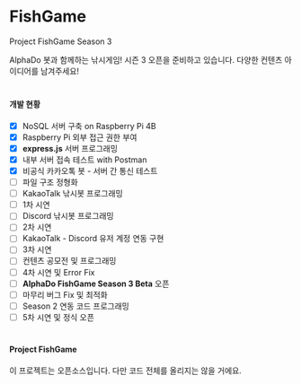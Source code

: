   # FishGame
  Project FishGame Season 3  

  AlphaDo 봇과 함께하는 낚시게임! 
  시즌 3 오픈을 준비하고 있습니다. 
  다양한 컨텐츠 아이디어를 남겨주세요!

  # 

  #### 개발 현황
  * [X] NoSQL 서버 구축 on Raspberry Pi 4B
  * [X] Raspberry Pi 외부 접근 권한 부여
  * [X] **express.js** 서버 프로그래밍
  * [X] 내부 서버 접속 테스트 with Postman
  * [X] 비공식 카카오톡 봇 - 서버 간 통신 테스트
  * [ ] 파일 구조 정형화
  * [ ] KakaoTalk 낚시봇 프로그래밍
  * [ ] 1차 시연
  * [ ] Discord 낚시봇 프로그래밍
  * [ ] 2차 시연
  * [ ] KakaoTalk - Discord 유저 계정 연동 구현
  * [ ] 3차 시연
  * [ ] 컨텐츠 공모전 및 프로그래밍
  * [ ] 4차 시연 및 Error Fix
  * [ ] **AlphaDo FishGame Season 3 Beta** 오픈
  * [ ] 마무리 버그 Fix 및 최적화
  * [ ] Season 2 연동 코드 프로그래밍
  * [ ] 5차 시연 및 정식 오픈

  # 

  #### Project FishGame
  이 프로젝트는 오픈소스입니다. 
  다만 코드 전체를 올리지는 않을 거에요.
